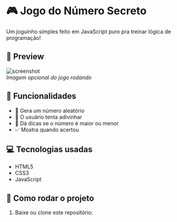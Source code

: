 # 🎮 Jogo do Número Secreto

Um joguinho simples feito em JavaScript puro pra treinar lógica de programação!

## 📸 Preview

![screenshot](./screenshot.png)  
*Imagem opcional do jogo rodando*

## 🚀 Funcionalidades

- 🧠 Gera um número aleatório
- 🤔 O usuário tenta adivinhar
- 🔁 Dá dicas se o número é maior ou menor
- ✅ Mostra quando acertou

## 💻 Tecnologias usadas

- HTML5
- CSS3
- JavaScript

## 📂 Como rodar o projeto

1. Baixe ou clone este repositório:
